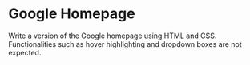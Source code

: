 # Google Homepage

Write a version of the Google homepage using HTML and CSS. Functionalities such as hover highlighting and dropdown boxes are not expected.
